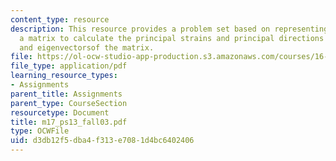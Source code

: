 ```yaml
---
content_type: resource
description: This resource provides a problem set based on representing strains as
  a matrix to calculate the principal strains and principal directions via the eigenvalue
  and eigenvectorsof the matrix.
file: https://ol-ocw-studio-app-production.s3.amazonaws.com/courses/16-01-unified-engineering-i-ii-iii-iv-fall-2005-spring-2006/d3db12f5dba4f313e7081d4bc6402406_m17_ps13_fall03.pdf
file_type: application/pdf
learning_resource_types:
- Assignments
parent_title: Assignments
parent_type: CourseSection
resourcetype: Document
title: m17_ps13_fall03.pdf
type: OCWFile
uid: d3db12f5-dba4-f313-e708-1d4bc6402406
---
```


